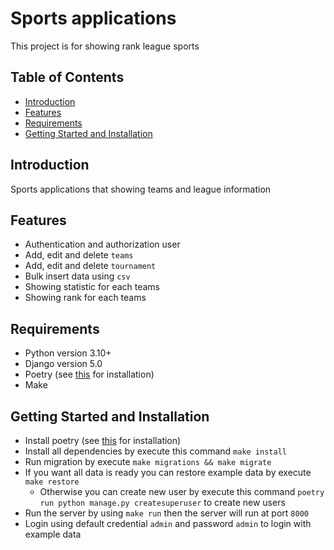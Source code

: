 # Sports applications

This project is for showing rank league sports

## Table of Contents

- [Introduction](#introduction)
- [Features](#features)
- [Requirements](#requirements)
- [Getting Started and Installation](#getting-started-and-installation)

## Introduction

Sports applications that showing teams and league information

## Features

 * Authentication and authorization user
 * Add, edit and delete `teams`
 * Add, edit and delete `tournament`
 * Bulk insert data using `csv`
 * Showing statistic for each teams
 * Showing rank for each teams

## Requirements

 * Python version 3.10+
 * Django version 5.0
 * Poetry (see [this](https://python-poetry.org/docs/) for installation)
 * Make

## Getting Started and Installation

 * Install poetry (see [this](https://python-poetry.org/docs/) for installation)
 * Install all dependencies by execute this command `make install`
 * Run migration by execute `make migrations && make migrate`
 * If you want all data is ready you can restore example data by execute `make restore`
   * Otherwise you can create new user by execute this command `poetry run python manage.py createsuperuser` to create new users  
 * Run the server by using `make run` then the server will run at port `8000`
 * Login using default credential `admin` and password `admin` to login with example data

